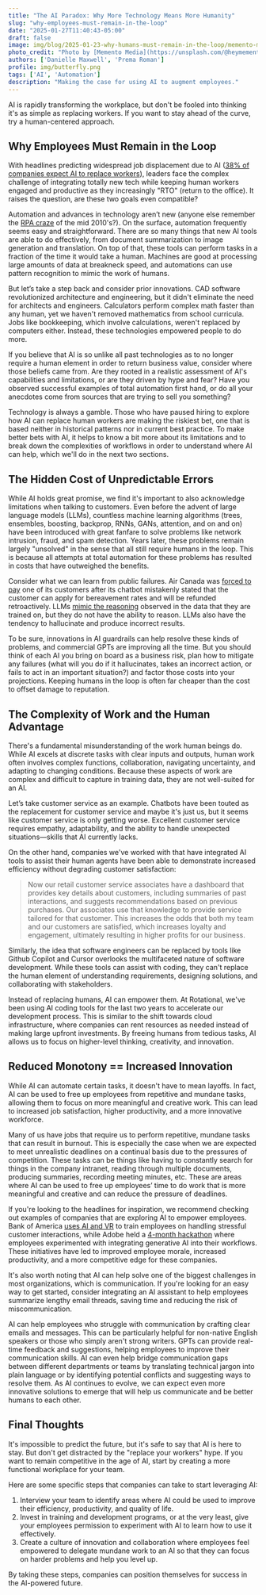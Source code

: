 ```yaml
---
title: "The AI Paradox: Why More Technology Means More Humanity"
slug: "why-employees-must-remain-in-the-loop"
date: "2025-01-27T11:40:43-05:00"
draft: false
image: img/blog/2025-01-23-why-humans-must-remain-in-the-loop/memento-media-2pPw5Glro5I-unsplash.jpg
photo_credit: "Photo by [Memento Media](https://unsplash.com/@heymemento?utm_content=creditCopyText&utm_medium=referral&utm_source=unsplash) on [Unsplash](https://unsplash.com/photos/people-sitting-at-the-table-2pPw5Glro5I?utm_content=creditCopyText&utm_medium=referral&utm_source=unsplash)"
authors: ['Danielle Maxwell', 'Prema Roman']
profile: img/butterfly.png
tags: ['AI', 'Automation']
description: "Making the case for using AI to augment employees."
---
```

AI is rapidly transforming the workplace, but don't be fooled into thinking it's as simple as replacing workers. If you want to stay ahead of the curve, try a human-centered approach.

<!--more-->

## Why Employees Must Remain in the Loop

With headlines predicting widespread job displacement due to AI ([38% of companies expect AI to replace workers](https://www.staffingindustry.com/news/global-daily-news/30-of-companies-swapped-workers-for-ai-in-2024-more-to-come)), leaders face the complex challenge of integrating totally new tech while keeping human workers engaged and productive as they increasingly "RTO" (return to the office). It raises the question, are these two goals even compatible?

Automation and advances in technology aren’t new (anyone else remember the [RPA craze](https://en.wikipedia.org/wiki/Robotic_process_automation) of the mid 2010's?). On the surface, automation frequently seems easy and straightforward. There are so many things that new AI tools are able to do effectively, from document summarization to image generation and translation. On top of that, these tools can perform tasks in a fraction of the time it would take a human. Machines are good at processing large amounts of data at breakneck speed, and automations can use pattern recognition to mimic the work of humans.

But let’s take a step back and consider prior innovations. CAD software revolutionized architecture and engineering, but it didn't eliminate the need for architects and engineers. Calculators perform complex math faster than any human, yet we haven't removed mathematics from school curricula. Jobs like bookkeeping, which involve calculations, weren't replaced by computers either. Instead, these technologies empowered people to do more.

If you believe that AI is so unlike all past technologies as to no longer require a human element in order to return business value, consider where those beliefs came from. Are they rooted in a realistic assessment of AI's capabilities and limitations, or are they driven by hype and fear? Have you observed successful examples of total automation first hand, or do all your anecdotes come from sources that are trying to sell you something?

Technology is always a gamble. Those who have paused hiring to explore how AI can replace human workers are making the riskiest bet, one that is based neither in historical patterns nor in current best practice. To make better bets with AI, it helps to know a bit more about its limitations and to break down the complexities of workflows in order to understand where AI can help, which we'll do in the next two sections.

## The Hidden Cost of Unpredictable Errors

While AI holds great promise, we find it's important to also acknowledge limitations when talking to customers. Even before the advent of large language models (LLMs), countless machine learning algorithms (trees, ensembles, boosting, backprop, RNNs, GANs, attention, and on and on) have been introduced with great fanfare to solve problems like network intrusion, fraud, and spam detection. Years later, these problems remain largely "unsolved" in the sense that all still require humans in the loop. This is because all attempts at total automation for these problems has resulted in costs that have outweighed the benefits.

Consider what we can learn from public failures. Air Canada was [forced to pay](https://www.theguardian.com/world/2024/feb/16/air-canada-chatbot-lawsuit) one of its customers after its chatbot mistakenly stated that the customer can apply for bereavement rates and will be refunded retroactively. LLMs [mimic the reasoning](https://www.wired.com/story/apple-ai-llm-reasoning-research/?ref=2ndbreakfast.audreywatters.com) observed in the data that they are trained on, but they do not have the ability to reason. LLMs also have the tendency to hallucinate and produce incorrect results.

To be sure, innovations in AI guardrails can help resolve these kinds of problems, and commercial GPTs are improving all the time. But you should think of each AI you bring on board as a business risk, plan how to mitigate any failures (what will you do if it hallucinates, takes an incorrect action, or fails to act in an important situation?) and factor those costs into your projections. Keeping humans in the loop is often far cheaper than the cost to offset damage to reputation.

## The Complexity of Work and the Human Advantage

There's a fundamental misunderstanding of the work human beings do. While AI excels at discrete tasks with clear inputs and outputs, human work often involves complex functions, collaboration, navigating uncertainty, and adapting to changing conditions. Because these aspects of work are complex and difficult to capture in training data, they are not well-suited for an AI.

Let’s take customer service as an example. Chatbots have been touted as the replacement for customer service and maybe it's just us, but it seems like customer service is only getting worse. Excellent customer service requires empathy, adaptability, and the ability to handle unexpected situations—skills that AI currently lacks.

On the other hand, companies we've worked with that have integrated AI tools to assist their human agents have been able to demonstrate increased efficiency without degrading customer satisfaction:

> Now our retail customer service associates have a dashboard that provides key details about customers, including summaries of past interactions, and suggests recommendations based on previous purchases. Our associates use that knowledge to provide service tailored for that customer. This increases the odds that both my team and our customers are satisfied, which increases loyalty and engagement, ultimately resulting in higher profits for our business.

Similarly, the idea that software engineers can be replaced by tools like Github Copilot and Cursor overlooks the multifaceted nature of software development. While these tools can assist with coding, they can't replace the human element of understanding requirements, designing solutions, and collaborating with stakeholders.

Instead of replacing humans, AI can empower them. At Rotational, we've been using AI coding tools for the last two years to accelerate our development process. This is similar to the shift towards cloud infrastructure, where companies can rent resources as needed instead of making large upfront investments. By freeing humans from tedious tasks, AI allows us to focus on higher-level thinking, creativity, and innovation.

## Reduced Monotony == Increased Innovation

While AI can automate certain tasks, it doesn't have to mean layoffs. In fact, AI can be used to free up employees from repetitive and mundane tasks, allowing them to focus on more meaningful and creative work. This can lead to increased job satisfaction, higher productivity, and a more innovative workforce.

Many of us have jobs that require us to perform repetitive, mundane tasks that can result in burnout. This is especially the case when we are expected to meet unrealistic deadlines on a continual basis due to the pressures of competition. These tasks can be things like having to constantly search for things in the company intranet, reading through multiple documents, producing summaries, recording meeting minutes, etc. These are areas where AI can be used to free up employees’ time to do work that is more meaningful and creative and can reduce the pressure of deadlines.

If you're looking to the headlines for inspiration, we recommend checking out examples of companies that are exploring AI to empower employees. Bank of America [uses AI and VR](https://www.pymnts.com/metaverse/2023/bank-of-america-uses-virtual-reality-for-training-over-200000-staffers/) to train employees on handling stressful customer interactions, while Adobe held a [4-month hackathon](https://fortune.com/2024/03/07/adobe-cfo-hackathon-ai-workflows-shark-tank/) where employees experimented with integrating generative AI into their workflows. These initiatives have led to improved employee morale, increased productivity, and a more competitive edge for these companies.

It's also worth noting that AI can help solve one of the biggest challenges in most organizations, which is communication. If you're looking for an easy way to get started, consider integrating an AI assistant to help employees summarize lengthy email threads, saving time and reducing the risk of miscommunication.

AI can help employees who struggle with communication by crafting clear emails and messages. This can be particularly helpful for non-native English speakers or those who simply aren't strong writers. GPTs can provide real-time feedback and suggestions, helping employees to improve their communication skills. AI can even help bridge communication gaps between different departments or teams by translating technical jargon into plain language or by identifying potential conflicts and suggesting ways to resolve them. As AI continues to evolve, we can expect even more innovative solutions to emerge that will help us communicate and be better humans to each other.

## Final Thoughts

It's impossible to predict the future, but it's safe to say that AI is here to stay. But don't get distracted by the "replace your workers" hype. If you want to remain competitive in the age of AI, start by creating a more functional workplace for your team.

Here are some specific steps that companies can take to start leveraging AI:

1. Interview your team to identify areas where AI could be used to improve their efficiency, productivity, and quality of life.
2. Invest in training and development programs, or at the very least, give your employees permission to experiment with AI to learn how to use it effectively.
3. Create a culture of innovation and collaboration where employees feel empowered to delegate mundane work to an AI so that they can focus on harder problems and help you level up.

By taking these steps, companies can position themselves for success in the AI-powered future.